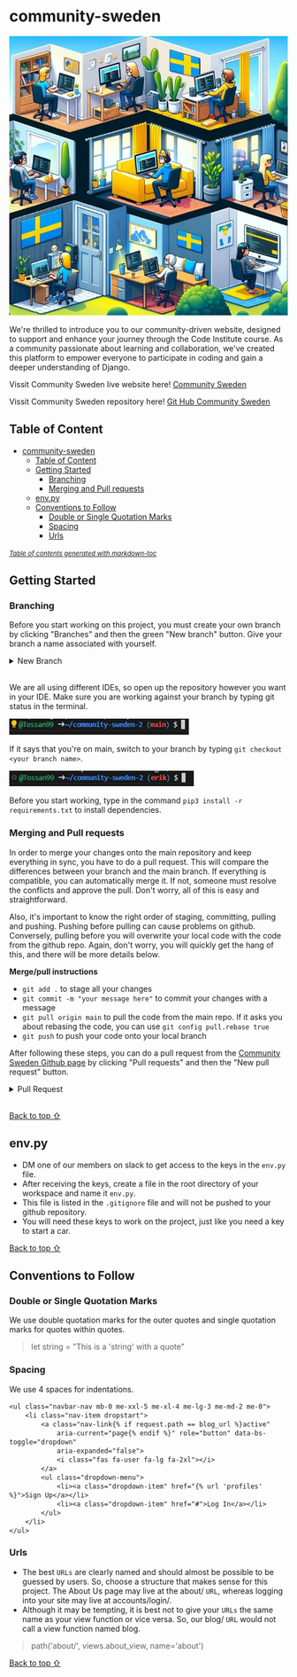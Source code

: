 # community-sweden

![Community Sweden](documentation_media/community_sweden.jpg)

We're thrilled to introduce you to our community-driven website, designed to support and enhance your journey through the Code Institute course. As a community passionate about learning and collaboration, we've created this platform to empower everyone to participate in coding and gain a deeper understanding of Django.

Vissit Community Sweden live website here! [Community Sweden ](https://community-sweden-cd321455620f.herokuapp.com/)

Vissit Community Sweden repository here! [Git Hub Community Sweden ](https://github.com/Tossan99/community-sweden)

## Table of Content

- [community-sweden](#community-sweden)
  * [Table of Content](#table-of-content)
  * [Getting Started](#getting-started)
    + [Branching](#branching)
    + [Merging and Pull requests](#merging-and-pull-requests)
  * [env.py](#envpy)
  * [Conventions to Follow](#conventions-to-follow)
    + [Double or Single Quotation Marks](#double-or-single-quotation-marks)
    + [Spacing](#spacing)
    + [Urls](#urls)

<small><i><a href='http://ecotrust-canada.github.io/markdown-toc/'>Table of contents generated with markdown-toc</a></i></small>


## Getting Started

### Branching

Before you start working on this project, you must create your own branch by clicking "Branches" and then the green "New branch" button. Give your branch a name associated with yourself.
<details><summary>New Branch</summary>
<img src="documentation_media/branch.JPG">
<img src="documentation_media/branch_name.JPG">
</details>
<br>

We are all using different IDEs, so open up the repository however you want in your IDE. Make sure you are working against your branch by typing git status in the terminal.

<img src="documentation_media/main.JPG">

If it says that you're on main, switch to your branch by typing `git checkout <your branch name>`.

<img src="documentation_media/user_branch.JPG">

Before you start working, type in the command `pip3 install -r requirements.txt` to install dependencies.

### Merging and Pull requests

In order to merge your changes onto the main repository and keep everything in sync, you have to do a pull request. This will compare the differences between your branch and the main branch. If everything is compatible, you can automatically merge it. If not, someone must resolve the conflicts and approve the pull. Don't worry, all of this is easy and straightforward.

Also, it's important to know the right order of staging, committing, pulling and pushing. Pushing before pulling can cause problems on github. Conversely, pulling before you will overwrite your local code with the code from the github repo.
Again, don't worry, you will quickly get the hang of this, and there will be more details below.

**Merge/pull instructions**

- ```git add .``` to stage all your changes
- ```git commit -m "your message here"``` to commit your changes with a message
- ```git pull origin main``` to pull the code from the main repo. If it asks you about rebasing the code, you can use ```git config pull.rebase true```
- ```git push``` to push your code onto your local branch

After following these steps, you can do a pull request from the [Community Sweden Github page](https://github.com/Tossan99/community-sweden) by clicking "Pull requests" and then the "New pull request" button.

<details><summary>Pull Request</summary>
<img src="documentation_media/pull.JPG">

Choose your branch to pull from to main.

<img src="documentation_media/branch_pull.JPG">

Review your changes first and then click "Create pull request".

<img src="documentation_media/review_pull.JPG">

Sometimes GitHub suggests a pull request after you push code to your branch. In that case, you can just click the "Compare & pull request" button.

<img src="documentation_media/auto_pull.JPG">
</details>
<br>

[Back to top ⇧](#table-of-contents)

## env.py
- DM one of our members on slack to get access to the keys in the `env.py` file.
- After receiving the keys, create a file in the root directory of your workspace and name it `env.py`.
- This file is listed in the `.gitignore` file and will not be pushed to your github repository.
- You will need these keys to work on the project, just like you need a key to start a car.

[Back to top ⇧](#table-of-contents)

## Conventions to Follow

### Double or Single Quotation Marks
We use double quotation marks for the outer quotes and single quotation marks for quotes within quotes.
> let string = "This is a 'string' with a quote"

### Spacing
We use 4 spaces for indentations.
> 
    <ul class="navbar-nav mb-0 me-xxl-5 me-xl-4 me-lg-3 me-md-2 me-0">
        <li class="nav-item dropstart">
            <a class="nav-link{% if request.path == blog_url %}active" 
                aria-current="page{% endif %}" role="button" data-bs-toggle="dropdown" 
                aria-expanded="false">
                <i class="fas fa-user fa-lg fa-2xl"></i>
            </a>
            <ul class="dropdown-menu">
                <li><a class="dropdown-item" href="{% url 'profiles' %}">Sign Up</a></li>
                <li><a class="dropdown-item" href="#">Log In</a></li>
            </ul>
        </li>
    </ul>


### Urls
- The best `URLs` are clearly named and should almost be possible to be guessed by users. So, choose a structure that makes sense for this project. The About Us page may live at the about/ `URL`, whereas logging into your site may live at accounts/login/.
- Although it may be tempting, it is best not to give your `URLs` the same name as your view function or vice versa. So, our blog/ `URL` would not call a view function named blog.
> path('about/', views.about_view, name='about')

[Back to top ⇧](#table-of-contents)

